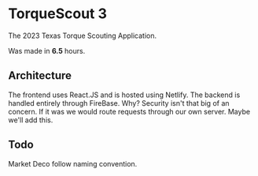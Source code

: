 # TorqueScout 3

The 2023 Texas Torque Scouting Application.

<!-- 
Name | Date | Hours... 
Jus  | 9/14 | 2
Jus  | 9/15 | 1.5, 1.5, 1.5
-->
Was made in **6.5** hours.

## Architecture

The frontend uses React.JS and is hosted using Netlify.
The backend is handled entirely through FireBase.
Why? Security isn't that big of an concern.
If it was we would route requests through our own server.
Maybe we'll add this.

## Todo

Market Deco follow naming convention.

<!-- ## Authors

- Justus Languell
- Omar Afzal
- Suhas Guddeti
- Rohan Balla -->
